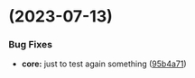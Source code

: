 #  (2023-07-13)


### Bug Fixes

* **core:** just to test again something ([95b4a71](https://github.com/Sanix-Darker/snips.nvim/commit/95b4a71b950d8f7c9b6571c5bcb6ca22cd08288c))



